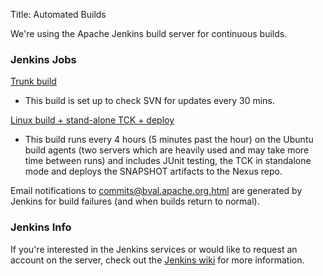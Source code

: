 Title: Automated Builds

We're using the Apache Jenkins build server for continuous builds.

<a name="AutomatedBuilds-JenkinsJobs"></a>
### Jenkins Jobs

[Trunk build](http://builds.apache.org/job/BVal-trunk/)
 - This build is set up to check SVN for updates every 30 mins.

[Linux build + stand-alone TCK + deploy](http://builds.apache.org/job/BVal-trunk-linux-tck-deploy/)
 - This build runs every 4 hours (5 minutes past the hour) on the Ubuntu
build agents (two servers which are heavily used and may take more time
between runs) and includes JUnit testing, the TCK in standalone mode and deploys
the SNAPSHOT artifacts to the Nexus repo.

Email notifications to <commits@bval.apache.org.html> are generated by Jenkins
for build failures (and when builds return to normal).

<a name="AutomatedBuilds-JenkinsInfo"></a>
### Jenkins Info

If you're interested in the Jenkins services or would like to request an
account on the server, check out the
[Jenkins wiki](http://wiki.apache.org/general/Hudson) for more information.

  
  
